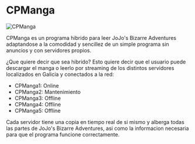 # CPManga
![CPManga](https://i.imgur.com/5t6pyC7.png)

CPManga es un programa hibrido para leer JoJo's Bizarre Adventures adaptandose a la comodidad y sencillez de un simple programa sin anuncios y con servidores propios.

¿Que quiere decir que sea hibrido?
Esto quiere decir que el usuario puede descargar el manga o leerlo por streaming de los distintos servidores localizados en Galicia y conectados a la red:

- CPManga1: Online
- CPManga2: Mantenimiento
- CPManga3: Offline
- CPManga4: Offline
- CPManga5: Offline

Cada servidor tiene una copia en tiempo real de si mismo y alberga todas las partes de JoJo's Bizarre Adventures, asi como la informacion necesaria para que el programa funcione correctamente.
